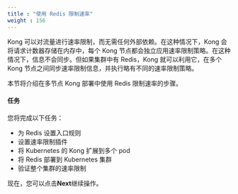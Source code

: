 ```yaml
---
title : "使用 Redis 限制速率"
weight : 156
---
```


Kong 可以对流量进行速率限制，而无需任何外部依赖。在这种情况下，Kong 会将请求计数器存储在内存中，每个 Kong 节点都会独立应用速率限制策略。在这种情况下，信息不会同步。但如果集群中有 Redis，Kong 就可以利用它，在多个 Kong 节点之间同步速率限制信息，并执行略有不同的速率限制策略。

本节将介绍在多节点 Kong 部署中使用 Redis 限制速率的步骤。

#### 任务
您将完成以下任务：
* 为 Redis 设置入口规则
* 设置速率限制插件
* 将 Kubernetes 的 Kong 扩展到多个 pod
* 将 Redis 部署到 Kubernetes 集群
* 验证整个集群的速率限制

现在，您可以点击**Next**继续操作。
